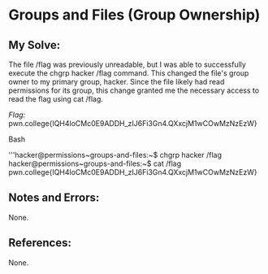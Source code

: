# Groups and Files (Group Ownership)

## My Solve:
The file /flag was previously unreadable, but I was able to successfully execute the chgrp hacker /flag command.
This changed the file's group owner to my primary group, hacker.
Since the file likely had read permissions for its group, this change granted me the necessary access to read the flag using cat /flag.

*Flag:* pwn.college{IQH4loCMc0E9ADDH_zIJ6Fi3Gn4.QXxcjM1wCOwMzNzEzW}

Bash

'''hacker@permissions\~groups-and-files:\~$ chgrp hacker /flag             
hacker@permissions\~groups-and-files:\~$ cat /flag              
pwn.college{IQH4loCMc0E9ADDH_zIJ6Fi3Gn4.QXxcjM1wCOwMzNzEzW}            

## Notes and Errors:
None.

## References:
None.


